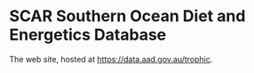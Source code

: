 # SCAR Southern Ocean Diet and Energetics Database

The web site, hosted at https://data.aad.gov.au/trophic.
